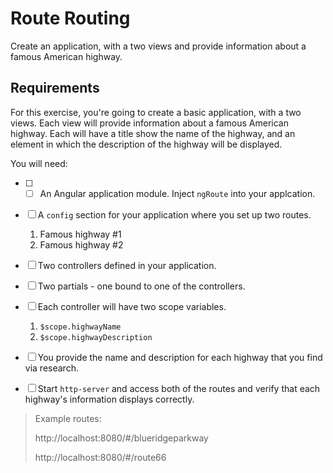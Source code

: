 # Route Routing

Create an application, with a two views and provide information about a famous American highway. 


## Requirements

For this exercise, you're going to create a basic application, with a two views. Each view will provide information about a famous American highway. Each will have a title show the name of the highway, and an element in which the description of the highway will be displayed.

You will need:

- [ ] - [ ] An Angular application module. Inject `ngRoute` into your applcation.
- [ ] A `config` section for your application where you set up two routes.
    1. Famous highway #1
    2. Famous highway #2
- [ ] Two controllers defined in your application.
- [ ] Two partials - one bound to one of the controllers.
- [ ] Each controller will have two scope variables.
    1. `$scope.highwayName`
    1. `$scope.highwayDescription`
- [ ] You provide the name and description for each highway that you find via research.

- [ ] Start `http-server` and access both of the routes and verify that each highway's information displays correctly.

> Example routes: 
> 
>   http://localhost:8080/#/blueridgeparkway
>   
>   http://localhost:8080/#/route66


